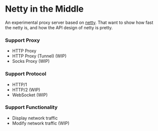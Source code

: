 # Netty in the Middle

An experimental proxy server based on [netty](https://github.com/netty/netty).
That want to show how fast the netty is, and how the API design of netty is pretty.

### Support Proxy
- HTTP Proxy
- HTTP Proxy (Tunnel) (WIP)
- Socks Proxy (WIP)

### Support Protocol
- HTTP/1
- HTTP/2 (WIP)
- WebSocket (WIP)

### Support Functionality
- Display network traffic
- Modify network traffic (WIP)
